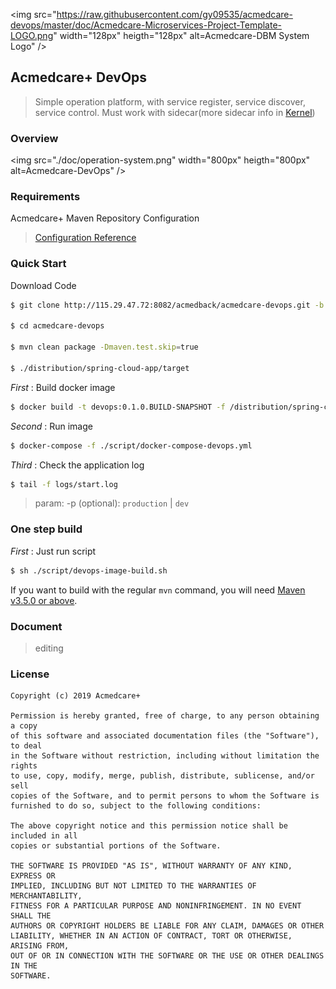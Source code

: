 <img src="https://raw.githubusercontent.com/gy09535/acmedcare-devops/master/doc/Acmedcare-Microservices-Project-Template-LOGO.png" width="128px" heigth="128px" alt=Acmedcare-DBM System Logo" />

## Acmedcare+ DevOps

> Simple operation platform, with service register, service discover, service control. 
Must work with sidecar(more sidecar info in [Kernel](http://115.29.47.72:8082/acmedback/kernel))

### Overview
<img src="./doc/operation-system.png" width="800px" heigth="800px" alt=Acmedcare-DevOps" />

### Requirements

Acmedcare+ Maven Repository Configuration

> [Configuration Reference](http://115.29.47.72:8082/acmedback/Acmedcare-Maven-Nexus/blob/master/README.md)

### Quick Start

Download Code 
```bash
$ git clone http://115.29.47.72:8082/acmedback/acmedcare-devops.git -b master

$ cd acmedcare-devops

$ mvn clean package -Dmaven.test.skip=true

$ ./distribution/spring-cloud-app/target

```

*First* : Build docker image

```bash
$ docker build -t devops:0.1.0.BUILD-SNAPSHOT -f /distribution/spring-cloud-app/src/main/docker/Dockerfile ./distribution/spring-cloud-app/target
```

*Second* : Run image

```bash
$ docker-compose -f ./script/docker-compose-devops.yml
```

*Third* : Check the application log

```bash
$ tail -f logs/start.log
```

> param: -p (optional): `production` | `dev`


### One step build

*First* : Just run script
 
```bash
$ sh ./script/devops-image-build.sh
```

If you want to build with the regular `mvn` command, you will need [Maven v3.5.0 or above](https://maven.apache.org/run-maven/index.html).


### Document

> editing

### License
 
```
Copyright (c) 2019 Acmedcare+

Permission is hereby granted, free of charge, to any person obtaining a copy
of this software and associated documentation files (the "Software"), to deal
in the Software without restriction, including without limitation the rights
to use, copy, modify, merge, publish, distribute, sublicense, and/or sell
copies of the Software, and to permit persons to whom the Software is
furnished to do so, subject to the following conditions:

The above copyright notice and this permission notice shall be included in all
copies or substantial portions of the Software.

THE SOFTWARE IS PROVIDED "AS IS", WITHOUT WARRANTY OF ANY KIND, EXPRESS OR
IMPLIED, INCLUDING BUT NOT LIMITED TO THE WARRANTIES OF MERCHANTABILITY,
FITNESS FOR A PARTICULAR PURPOSE AND NONINFRINGEMENT. IN NO EVENT SHALL THE
AUTHORS OR COPYRIGHT HOLDERS BE LIABLE FOR ANY CLAIM, DAMAGES OR OTHER
LIABILITY, WHETHER IN AN ACTION OF CONTRACT, TORT OR OTHERWISE, ARISING FROM,
OUT OF OR IN CONNECTION WITH THE SOFTWARE OR THE USE OR OTHER DEALINGS IN THE
SOFTWARE.

```
